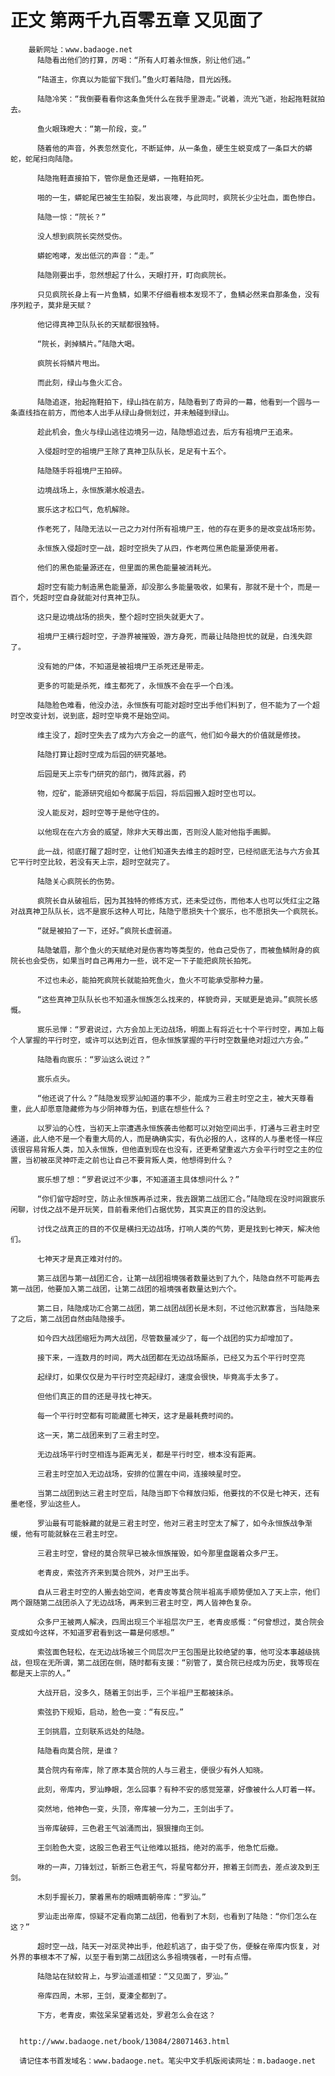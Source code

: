 # 正文 第两千九百零五章 又见面了
        最新网址：www.badaoge.net
          陆隐看出他们的打算，厉喝：“所有人盯着永恒族，别让他们逃。”
      
          “陆道主，你真以为能留下我们。”鱼火盯着陆隐，目光凶残。
      
          陆隐冷笑：“我倒要看看你这条鱼凭什么在我手里游走。”说着，流光飞逝，抬起拖鞋就拍去。
      
          鱼火眼珠瞪大：“第一阶段，变。”
      
          随着他的声音，外表忽然变化，不断延伸，从一条鱼，硬生生蜕变成了一条巨大的蟒蛇，蛇尾扫向陆隐。
      
          陆隐拖鞋直接拍下，管你是鱼还是蟒，一拖鞋拍死。
      
          啪的一生，蟒蛇尾巴被生生拍裂，发出哀嚎，与此同时，疯院长少尘吐血，面色惨白。
      
          陆隐一惊：“院长？”
      
          没人想到疯院长突然受伤。
      
          蟒蛇咆哮，发出低沉的声音：“走。”
      
          陆隐刚要出手，忽然想起了什么，天眼打开，盯向疯院长。
      
          只见疯院长身上有一片鱼鳞，如果不仔细看根本发现不了，鱼鳞必然来自那条鱼，没有序列粒子，莫非是天赋？
      
          他记得真神卫队队长的天赋都很独特。
      
          “院长，剥掉鳞片。”陆隐大喝。
      
          疯院长将鳞片甩出。
      
          而此刻，绿山与鱼火汇合。
      
          陆隐追逐，抬起拖鞋拍下，绿山挡在前方，陆隐看到了奇异的一幕，他看到一个圆与一条直线挡在前方，而他本人出手从绿山身侧划过，并未触碰到绿山。
      
          趁此机会，鱼火与绿山逃往边境另一边，陆隐想追过去，后方有祖境尸王追来。
      
          入侵超时空的祖境尸王除了真神卫队队长，足足有十五个。
      
          陆隐随手将祖境尸王拍碎。
      
          边境战场上，永恒族潮水般退去。
      
          宸乐这才松口气，危机解除。
      
          作老死了，陆隐无法以一己之力对付所有祖境尸王，他的存在更多的是改变战场形势。
      
          永恒族入侵超时空一战，超时空损失了从四，作老两位黑色能量源使用者。
      
          他们的黑色能量源还在，但里面的黑色能量被消耗光。
      
          超时空有能力制造黑色能量源，却没那么多能量吸收，如果有，那就不是十个，而是一百个，凭超时空自身就能对付真神卫队。
      
          这只是边境战场的损失，整个超时空损失就更大了。
      
          祖境尸王横行超时空，子游界被摧毁，游方身死，而最让陆隐担忧的就是，白浅失踪了。
      
          没有她的尸体，不知道是被祖境尸王杀死还是带走。
      
          更多的可能是杀死，维主都死了，永恒族不会在乎一个白浅。
      
          陆隐脸色难看，他没办法，永恒族有可能对超时空出手他们料到了，但不能为了一个超时空改变计划，说到底，超时空毕竟不是始空间。
      
          维主没了，超时空失去了成为六方会之一的底气，他们如今最大的价值就是修技。
      
          陆隐打算让超时空成为后园的研究基地。
      
          后园是天上宗专门研究的部门，微阵武器，药
      
          物，焢矿，能源研究组如今都属于后园，将后园搬入超时空也可以。
      
          没人能反对，超时空等于是他守住的。
      
          以他现在在六方会的威望，除非大天尊出面，否则没人能对他指手画脚。
      
          此一战，彻底打醒了超时空，让他们知道失去维主的超时空，已经彻底无法与六方会其它平行时空比较，若没有天上宗，超时空就完了。
      
          陆隐关心疯院长的伤势。
      
          疯院长自从破祖后，因为其独特的修炼方式，还未受过伤，而他本人也可以凭红尘之路对战真神卫队队长，远不是宸乐这种人可比，陆隐宁愿损失十个宸乐，也不愿损失一个疯院长。
      
          “就是被拍了一下，还好。”疯院长虚弱道。
      
          陆隐皱眉，那个鱼火的天赋绝对是伤害均等类型的，他自己受伤了，而被鱼鳞附身的疯院长也会受伤，如果当时自己再用力一些，说不定一下子能把疯院长拍死。
      
          不过也未必，能拍死疯院长就能拍死鱼火，鱼火不可能承受那种力量。
      
          “这些真神卫队队长也不知道永恒族怎么找来的，样貌奇异，天赋更是诡异。”疯院长感慨。
      
          宸乐忌惮：“罗君说过，六方会加上无边战场，明面上有将近七十个平行时空，再加上每个人掌握的平行时空，或许可以达到近百，但永恒族掌握的平行时空数量绝对超过六方会。”
      
          陆隐看向宸乐：“罗汕这么说过？”
      
          宸乐点头。
      
          “他还说了什么？”陆隐发现罗汕知道的事不少，能成为三君主时空之主，被大天尊看重，此人却愿意隐藏修为与少阴神尊为伍，到底在想些什么？
      
          以罗汕的心性，当初天上宗遭遇永恒族袭击他都可以对始空间出手，打通与三君主时空通道，此人绝不是一个看重大局的人，而是确确实实，有仇必报的人，这样的人与墨老怪一样应该很容易背叛人类，加入永恒族，但他直到现在也没有，还更希望重返六方会平行时空之主的位置，当初被巫灵神吓走之前也让自己不要背叛人类，他想得到什么？
      
          宸乐想了想：“罗君说过不少事，不知道道主具体想问什么？”
      
          “你们留守超时空，防止永恒族再杀过来，我去跟第二战团汇合。”陆隐现在没时间跟宸乐闲聊，讨伐之战不是开玩笑，目前看来他们占据优势，其实真正的目的没达到。
      
          讨伐之战真正的目的不仅是横扫无边战场，打响人类的气势，更是找到七神天，解决他们。
      
          七神天才是真正难对付的。
      
          第三战团与第一战团汇合，让第一战团祖境强者数量达到了九个，陆隐自然不可能再去第一战团，他要加入第二战团，让第二战团的祖境强者数量达到六个。
      
          第二日，陆隐成功汇合第二战团，第二战团战团长是木刻，不过他沉默寡言，当陆隐来了之后，第二战团自然由陆隐接手。
      
          如今四大战团缩短为两大战团，尽管数量减少了，每一个战团的实力却增加了。
      
          接下来，一连数月的时间，两大战团都在无边战场厮杀，已经又为五个平行时空亮
      
          起绿灯，如果仅仅是为平行时空亮起绿灯，速度会很快，毕竟高手太多了。
      
          但他们真正的目的还是寻找七神天。
      
          每一个平行时空都有可能藏匿七神天，这才是最耗费时间的。
      
          这一天，第二战团来到了三君主时空。
      
          无边战场平行时空相连与距离无关，都是平行时空，根本没有距离。
      
          三君主时空加入无边战场，安排的位置在中间，连接映星时空。
      
          当第二战团到达三君主时空后，陆隐当即下令释放归矩，他要找的不仅是七神天，还有墨老怪，罗汕这些人。
      
          罗汕最有可能躲藏的就是三君主时空，他对三君主时空太了解了，如今永恒族战争渐缓，他有可能就躲在三君主时空。
      
          三君主时空，曾经的莫合院早已被永恒族摧毁，如今那里盘踞着众多尸王。
      
          老青皮，索弦齐齐来到莫合院外，对尸王出手。
      
          自从三君主时空的人搬去始空间，老青皮等莫合院半祖高手顺势便加入了天上宗，他们两个跟随第二战团杀入了无边战场，再来到三君主时空，两人皆神色复杂。
      
          众多尸王被两人解决，四周出现三个半祖层次尸王，老青皮感慨：“何曾想过，莫合院会变成如今这样，不知道罗君看到这一幕是何感想。”
      
          索弦面色轻松，在无边战场被三个同层次尸王包围是比较绝望的事，他可没本事越级挑战，但现在无所谓，第二战团在侧，随时都有支援：“别管了，莫合院已经成为历史，我等现在都是天上宗的人。”
      
          大战开启，没多久，随着王剑出手，三个半祖尸王都被抹杀。
      
          索弦扔下规矩，启动，脸色一变：“有反应。”
      
          王剑挑眉，立刻联系远处的陆隐。
      
          陆隐看向莫合院，是谁？
      
          莫合院内有帝库，除了原本莫合院的人与三君主，便很少有外人知晓。
      
          此刻，帝库内，罗汕睁眼，怎么回事？有种不安的感觉笼罩，好像被什么人盯着一样。
      
          突然地，他神色一变，头顶，帝库被一分为二，王剑出手了。
      
          当帝库破碎，三色君王气汹涌而出，狠狠撞向王剑。
      
          王剑脸色大变，这股三色君王气让他难以抵挡，绝对的高手，他急忙后撤。
      
          咻的一声，刀锋划过，斩断三色君王气，将星穹都分开，擦着王剑而去，差点波及到王剑。
      
          木刻手握长刀，蒙着黑布的眼睛面朝帝库：“罗汕。”
      
          罗汕走出帝库，惊疑不定看向第二战团，他看到了木刻，也看到了陆隐：“你们怎么在这？”
      
          超时空一战，陆天一对巫灵神出手，他趁机逃了，由于受了伤，便躲在帝库内恢复，对外界的事根本不了解，以至于看到第二战团这么多祖境强者，一时有点懵。
      
          陆隐站在狱蛟背上，与罗汕遥遥相望：“又见面了，罗汕。”
      
          帝库四周，木邪，王剑，夏溱全都到了。
      
          下方，老青皮，索弦呆呆望着远处，罗君怎么会在这？
      
      
      http://www.badaoge.net/book/13084/28071463.html
      
      请记住本书首发域名：www.badaoge.net。笔尖中文手机版阅读网址：m.badaoge.net